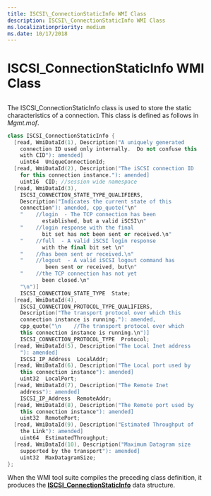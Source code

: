 ```yaml
---
title: ISCSI\_ConnectionStaticInfo WMI Class
description: ISCSI\_ConnectionStaticInfo WMI Class
ms.localizationpriority: medium
ms.date: 10/17/2018
---
```


# ISCSI\_ConnectionStaticInfo WMI Class


## <span id="ddk_iscsi_connectionstaticinfo_wmi_class_kr"></span><span id="DDK_ISCSI_CONNECTIONSTATICINFO_WMI_CLASS_KR"></span>


The ISCSI\_ConnectionStaticInfo class is used to store the static characteristics of a connection. This class is defined as follows in *Mgmt.mof*.

```cpp
class ISCSI_ConnectionStaticInfo {
  [read, WmiDataId(1), Description("A uniquely generated
    connection ID used only internally.  Do not confuse this
    with CID"): amended] 
    uint64  UniqueConnectionId;
  [read, WmiDataId(2), Description("The iSCSI connection ID
    for this connection instance."): amended] 
    uint16  CID; //session wide namespace
  [read, WmiDataId(3), 
    ISCSI_CONNECTION_STATE_TYPE_QUALIFIERS,
    Description("Indicates the current state of this
    connection"): amended, cpp_quote("\n"
    "    //login  - The TCP connection has been
           established, but a valid iSCSI\n"
    "    //login response with the final
           bit set has not been sent or received.\n"
    "    //full  - A valid iSCSI login response
           with the final bit set \n"
    "    //has been sent or received.\n"
    "    //logout  - A valid iSCSI logout command has
            been sent or received, but\n"
    "    //the TCP connection has not yet
           been closed.\n"
    "\n")] 
    ISCSI_CONNECTION_STATE_TYPE  State;
  [read, WmiDataId(4),
    ISCSI_CONNECTION_PROTOCOL_TYPE_QUALIFIERS,
    Description("The transport protocol over which this
    connection instance is running."): amended, 
    cpp_quote("\n    //The transport protocol over which
    this connection instance is running.\n")] 
    ISCSI_CONNECTION_PROTOCOL_TYPE  Protocol;
  [read, WmiDataId(5), Description("The Local Inet address
    "): amended] 
    ISCSI_IP_Address  LocalAddr;
  [read, WmiDataId(6), Description("The Local port used by
    this connection instance"): amended] 
    uint32  LocalPort;
  [read, WmiDataId(7), Description("The Remote Inet
    address"): amended] 
    ISCSI_IP_Address  RemoteAddr;
  [read, WmiDataId(8), Description("The Remote port used by
    this connection instance"): amended] 
    uint32  RemotePort;
  [read, WmiDataId(9), Description("Estimated Throughput of
    the Link"): amended] 
    uint64  EstimatedThroughput;
  [read, WmiDataId(10), Description("Maximum Datagram size
    supported by the transport"): amended] 
    uint32  MaxDatagramSize;
};
```

When the WMI tool suite compiles the preceding class definition, it produces the [**ISCSI\_ConnectionStaticInfo**](/windows-hardware/drivers/ddi/iscsimgt/ns-iscsimgt-_iscsi_connectionstaticinfo) data structure.

 


